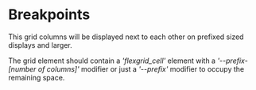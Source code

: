 # Breakpoints

This grid columns will be displayed next to each other on prefixed sized displays and larger.

The grid element should contain a *'flexgrid_cell'* element with a *'--prefix-[number of columns]'* modifier or just a *'--prefix'* modifier to occupy the remaining space.

